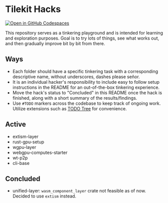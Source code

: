 
# Tilekit Hacks

[![Open in GitHub Codespaces](https://github.com/codespaces/badge.svg)](https://codespaces.new/tilekit/hacks?quickstart=1)


This repository serves as a tinkering playground and is intended for learning and exploration purposes. Goal is to try lots of things, see what works out, and then gradually improve bit by bit from there.

## Ways

- Each folder should have a specific tinkering task with a corresponding descriptive name, without underscores, dashes please señor.
- It is an individual hacker's responsibility to include easy to follow setup instructions in the README for an out-of-the-box tinkering experience.
- Move the hack's status to "Concluded" in this README once the hack is finished, along with a short summary of the results/findings.
- Use `#TODO` markers across the codebase to keep track of ongoing work. Utilize extensions such as [TODO Tree](https://marketplace.visualstudio.com/items?itemName=Gruntfuggly.todo-tree) for convenience.

## Active

- extism-layer
- rust-gpu-setup
- wgpu-layer
- webgpu-computes-starter
- wt-p2p
- cli-base

## Concluded

- unified-layer: `wasm_component_layer` crate not feasible as of now. Decided to use `extism` instead.